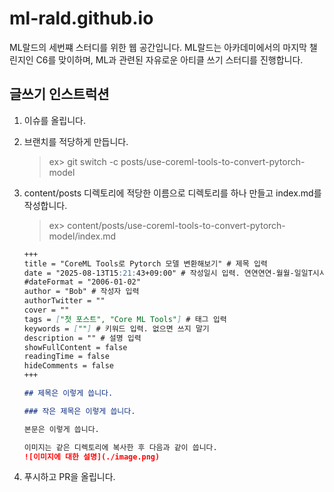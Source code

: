 # ml-rald.github.io

ML랄드의 세번쨰 스터디를 위한 웹 공간입니다. ML랄드는 아카데미에서의 마지막 챌린지인 C6를 맞이하며, ML과 관련된 자유로운 아티클 쓰기 스터디를 진행합니다.

## 글쓰기 인스트럭션

1. 이슈를 올립니다.
2. 브랜치를 적당하게 만듭니다.  
    > ex> git switch -c posts/use-coreml-tools-to-convert-pytorch-model
3. content/posts 디렉토리에 적당한 이름으로 디렉토리를 하나 만들고 index.md를 작성합니다.  
    > ex> content/posts/use-coreml-tools-to-convert-pytorch-model/index.md

    ```md
    +++
    title = "CoreML Tools로 Pytorch 모델 변환해보기" # 제목 입력
    date = "2025-08-13T15:21:43+09:00" # 작성일시 입력. 연연연연-월월-일일T시시:분분:초초+09:00 형식
    #dateFormat = "2006-01-02"
    author = "Bob" # 작성자 입력
    authorTwitter = ""
    cover = ""
    tags = ["첫 포스트", "Core ML Tools"] # 태그 입력
    keywords = [""] # 키워드 입력. 없으면 쓰지 말기
    description = "" # 설명 입력
    showFullContent = false
    readingTime = false
    hideComments = false
    +++

    ## 제목은 이렇게 씁니다.

    ### 작은 제목은 이렇게 씁니다.

    본문은 이렇게 씁니다.

    이미지는 같은 디렉토리에 복사한 후 다음과 같이 씁니다.
    ![이미지에 대한 설명](./image.png)
    ```
3. 푸시하고 PR을 올립니다.
